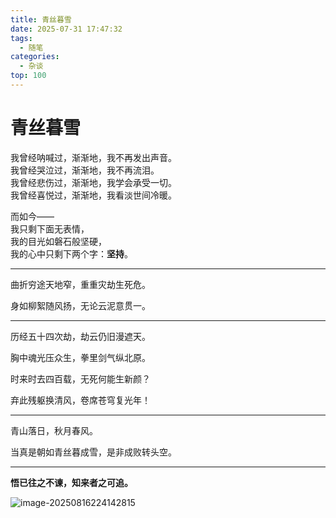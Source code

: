```yaml
---
title: 青丝暮雪
date: 2025-07-31 17:47:32
tags:
  - 随笔
categories:
  - 杂谈
top: 100
---
```


#  青丝暮雪

我曾经呐喊过，渐渐地，我不再发出声音。  
我曾经哭泣过，渐渐地，我不再流泪。  
我曾经悲伤过，渐渐地，我学会承受一切。  
我曾经喜悦过，渐渐地，我看淡世间冷暖。  

而如今——  
我只剩下面无表情，  
我的目光如磐石般坚硬，  
我的心中只剩下两个字：**坚持**。

---

曲折穷途天地窄，重重灾劫生死危。  
 
身如柳絮随风扬，无论云泥意贯一。  

---

历经五十四次劫，劫云仍旧漫遮天。

胸中魂光压众生，拳里剑气纵北原。

时来时去四百载，无死何能生新颜？

弃此残躯换清风，卷席苍穹复光年！

---

青山落日，秋月春风。

当真是朝如青丝暮成雪，是非成败转头空。

---
**悟已往之不谏，知来者之可追。**



![image-20250816224142815](https://img.darkmoonrise.top/myblog/%E9%AD%94%E5%B0%8A%E5%B9%BD%E9%AD%82(1).jpg)